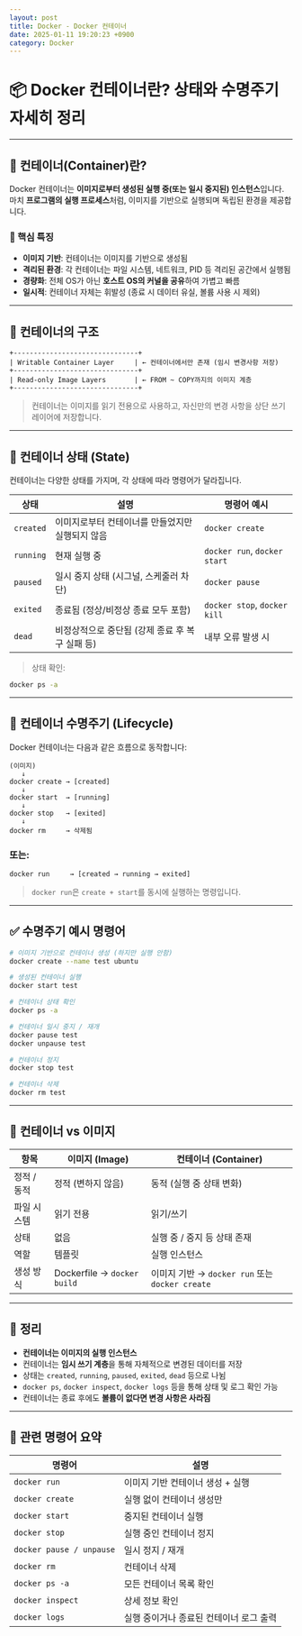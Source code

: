 ```yaml
---
layout: post
title: Docker - Docker 컨테이너
date: 2025-01-11 19:20:23 +0900
category: Docker
---
```

# 📦 Docker 컨테이너란? 상태와 수명주기 자세히 정리

---

## 🐳 컨테이너(Container)란?

Docker 컨테이너는 **이미지로부터 생성된 실행 중(또는 일시 중지된) 인스턴스**입니다.  
마치 **프로그램의 실행 프로세스**처럼, 이미지를 기반으로 실행되며 독립된 환경을 제공합니다.

### 🔹 핵심 특징
- **이미지 기반**: 컨테이너는 이미지를 기반으로 생성됨
- **격리된 환경**: 각 컨테이너는 파일 시스템, 네트워크, PID 등 격리된 공간에서 실행됨
- **경량화**: 전체 OS가 아닌 **호스트 OS의 커널을 공유**하여 가볍고 빠름
- **일시적**: 컨테이너 자체는 휘발성 (종료 시 데이터 유실, 볼륨 사용 시 제외)

---

## 📐 컨테이너의 구조

```
+-------------------------------+
| Writable Container Layer     | ← 컨테이너에서만 존재 (임시 변경사항 저장)
+-------------------------------+
| Read-only Image Layers       | ← FROM ~ COPY까지의 이미지 계층
+-------------------------------+
```

> 컨테이너는 이미지를 읽기 전용으로 사용하고, 자신만의 변경 사항을 상단 쓰기 레이어에 저장합니다.

---

## 🔄 컨테이너 상태 (State)

컨테이너는 다양한 상태를 가지며, 각 상태에 따라 명령어가 달라집니다.

| 상태 | 설명 | 명령어 예시 |
|------|------|--------------|
| `created` | 이미지로부터 컨테이너를 만들었지만 실행되지 않음 | `docker create` |
| `running` | 현재 실행 중 | `docker run`, `docker start` |
| `paused` | 일시 중지 상태 (시그널, 스케줄러 차단) | `docker pause` |
| `exited` | 종료됨 (정상/비정상 종료 모두 포함) | `docker stop`, `docker kill` |
| `dead` | 비정상적으로 중단됨 (강제 종료 후 복구 실패 등) | 내부 오류 발생 시 |

> 상태 확인:  
```bash
docker ps -a
```

---

## 🔁 컨테이너 수명주기 (Lifecycle)

Docker 컨테이너는 다음과 같은 흐름으로 동작합니다:

```
(이미지)
   ↓
docker create → [created]
   ↓
docker start  → [running]
   ↓
docker stop   → [exited]
   ↓
docker rm     → 삭제됨
```

### 또는:

```
docker run     → [created → running → exited]
```

> `docker run`은 `create + start`를 동시에 실행하는 명령입니다.

---

## ✅ 수명주기 예시 명령어

```bash
# 이미지 기반으로 컨테이너 생성 (하지만 실행 안함)
docker create --name test ubuntu

# 생성된 컨테이너 실행
docker start test

# 컨테이너 상태 확인
docker ps -a

# 컨테이너 일시 중지 / 재개
docker pause test
docker unpause test

# 컨테이너 정지
docker stop test

# 컨테이너 삭제
docker rm test
```

---

## 💬 컨테이너 vs 이미지

| 항목 | 이미지 (Image) | 컨테이너 (Container) |
|------|----------------|------------------------|
| 정적 / 동적 | 정적 (변하지 않음) | 동적 (실행 중 상태 변화) |
| 파일 시스템 | 읽기 전용 | 읽기/쓰기 |
| 상태 | 없음 | 실행 중 / 중지 등 상태 존재 |
| 역할 | 템플릿 | 실행 인스턴스 |
| 생성 방식 | Dockerfile → `docker build` | 이미지 기반 → `docker run` 또는 `docker create` |

---

## 🧼 정리

- **컨테이너는 이미지의 실행 인스턴스**
- 컨테이너는 **임시 쓰기 계층**을 통해 자체적으로 변경된 데이터를 저장
- 상태는 `created`, `running`, `paused`, `exited`, `dead` 등으로 나뉨
- `docker ps`, `docker inspect`, `docker logs` 등을 통해 상태 및 로그 확인 가능
- 컨테이너는 종료 후에도 **볼륨이 없다면 변경 사항은 사라짐**

---

## 📌 관련 명령어 요약

| 명령어 | 설명 |
|--------|------|
| `docker run` | 이미지 기반 컨테이너 생성 + 실행 |
| `docker create` | 실행 없이 컨테이너 생성만 |
| `docker start` | 중지된 컨테이너 실행 |
| `docker stop` | 실행 중인 컨테이너 정지 |
| `docker pause / unpause` | 일시 정지 / 재개 |
| `docker rm` | 컨테이너 삭제 |
| `docker ps -a` | 모든 컨테이너 목록 확인 |
| `docker inspect` | 상세 정보 확인 |
| `docker logs` | 실행 중이거나 종료된 컨테이너 로그 출력 |